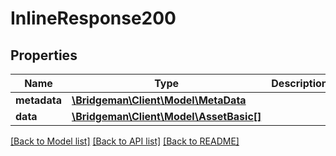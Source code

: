 # InlineResponse200

## Properties
Name | Type | Description | Notes
------------ | ------------- | ------------- | -------------
**metadata** | [**\Bridgeman\Client\Model\MetaData**](MetaData.md) |  | [optional] 
**data** | [**\Bridgeman\Client\Model\AssetBasic[]**](AssetBasic.md) |  | [optional] 

[[Back to Model list]](../../README.md#documentation-for-models) [[Back to API list]](../../README.md#documentation-for-api-endpoints) [[Back to README]](../../README.md)

